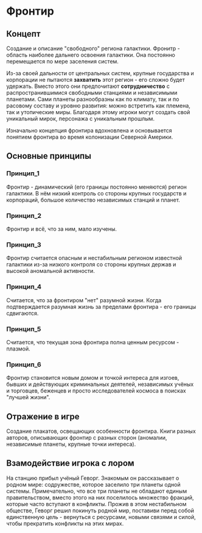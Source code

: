 # Фронтир

## Концепт
Создание и описание "свободного" региона галактики. Фронитр - область наиболее дальнего освоения галактики. Она постоянно перемещается по мере заселения систем.

Из-за своей дальности от центральных систем, крупные государства и корпорации не пытаются **захватить** этот регион - его сложно будет удержать. Вместо этого они предпочитают **сотрудничество** с распространившимися свободными станциями и независимыми планетами. Сами планеты разнообразны как по климату, так и по расовому составу и уровню развития: можно встретить как племена, так и утопические миры. Благодаря этому игроки могут создать свой уникальный мирок, персонажа с уникальным прошлым.

Изначально концепция фронтира вдохновлена и основывается понятием фронтира во время колонизации Северной Америки.

## Основные принципы
### Принцип_1
Фронтир - динамический (его границы постоянно меняются) регион галактики. В нём низкий контроль со стороны крупных государств и корпораций, большое количество независимых станций и планет.
### Принцип_2
Фронтир и всё, что за ним, мало изучены.
### Принцип_3
Фронтир считается опасным и нестабильным регионом известной галактики из-за низкого контроля со стороны крупных держав и высокой аномальной активности.
### Принцип_4
Считается, что за фронтиром "нет" разумной жизни. Когда подтверждается разумная жизнь за пределами фронтира - его границы сдвигаются.
### Принцип_5
Считается, что текущая зона фронтира полна ценным ресурсом - плазмой.
### Принцип_6
Фронтир становится новым домом и точкой интереса для изгоев, бывших и действующих криминальных деятелей, независимых учёных и торговцев, беженцев и просто исследователей космоса в поисках "лучшей жизни".

## Отражение в игре
Создание плакатов, освещающих особенности фронтира.
Книги разных авторов, описывающих фронтир с разных сторон (аномалии, независимые планеты, крупные точки интереса).
## Взамодействие игрока с лором
На станцию прибыл учёный Геворг. Знакомым он рассказывает о родном мире: содружестве, которое заселило три планеты одной системы. Примечательно, что все три планеты не обладают единым правительством, вместо этого на них поселилось множество фракций, которые часто вступают в конфликты.
Прожив в этом нестабильном обществе, Геворг решил покинуть родной мир, поставиви перед собой единственную цель - вернуться с ресурсами, новыми связями и силой, чтобы прекратить конфликты на этих мирах.
